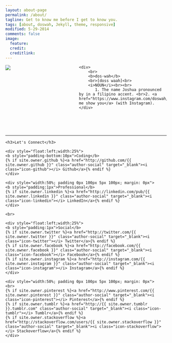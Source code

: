 ```yaml
---
layout: about-page
permalink: /about/
tagline: Get to know me before I get to know you.
tags: [about, doswah, Jekyll, theme, responsive]
modified: 5-29-2014
comments: false
image:
  feature:
  credit: 
  creditlink:
---
```

<div class="post">
	<div style="float:left;width:200px;padding-right:30px">
		<img src="/images/about/aloha.png" style="max-width:100%; max-height:100%">
	</div>

	<div>
		<br>
		<b>dos·wah</b>
		<br>[doss waah]<br>
		<i>NOUN</i><br><br>
		   1. The name Joshua pronounced by in a filipino accent. <br>2. <a href="https://www.instagram.com/doswah/">Let me show you</a> (with Instagram).
	</div>

</div>


<div class="post">
	<br><br><br>
	<hr>

	
	<h3>Let's Connect</h3>

	<div style="float:left;width:25%">
	<b style="padding-bottom:10px">Coding</b>
	{% if site.owner.github %}<a href="http://github.com/{{ site.owner.github }}" class="author-social" target="_blank"><i class="icon-github"></i> Github</a>{% endif %}
	</div>

	<div style="width:50%; padding 0px 100px 5px 100px; margin: 0px">
	<b style="padding:1px">Professional</b>
	{% if site.owner.linkedin %}<a href="http://linkedin.com/pub/{{ site.owner.linkedin }}" class="author-social" target="_blank"><i class="icon-linkedin"></i> LinkedIn</a>{% endif %}
	</div>

	<br>

	<div style="float:left;width:25%">
	<b style="padding:1px">Social</b>
	{% if site.owner.twitter %}<a href="http://twitter.com/{{ site.owner.twitter }}" class="author-social" target="_blank"><i class="icon-twitter"></i> Twitter</a>{% endif %}
	{% if site.owner.facebook %}<a href="http://facebook.com/{{ site.owner.facebook }}" class="author-social" target="_blank"><i class="icon-facebook"></i> Facebook</a>{% endif %}
	{% if site.owner.instagram %}<a href="http://instagram.com/{{ site.owner.instagram }}" class="author-social" target="_blank"><i class="icon-instagram"></i> Instagram</a>{% endif %}
	</div>

	<div style="width:50%; padding 0px 100px 5px 100px; margin: 0px">
	<br>
	{% if site.owner.pinterest %}<a href="http://www.pinterest.com/{{ site.owner.pinterest }}" class="author-social" target="_blank"><i class="icon-pinterest"></i> Pinterest</a>{% endif %}
	{% if site.owner.tumblr %}<a href="http://{{ site.owner.tumblr }}.tumblr.com" class="author-social" target="_blank"><i class="icon-tumblr"></i> Tumblr</a>{% endif %}
	{% if site.owner.stackoverflow %}<a href="http://stackoverflow.com/users/{{ site.owner.stackoverflow }}" class="author-social" target="_blank"><i class="icon-stackoverflow"></i> Stackoverflow</a>{% endif %}
	</div>
<!--
<div style="float:right;width:20%">
<br>

{% if site.owner.pinterest %}<a href="http://www.pinterest.com/{{ site.owner.pinterest }}" class="author-social" target="_blank"><i class="icon-pinterest"></i> Pinterest</a>{% endif %}
{% if site.owner.tumblr %}<a href="http://{{ site.owner.tumblr }}.tumblr.com" class="author-social" target="_blank"><i class="icon-tumblr"></i> Tumblr</a>{% endif %}
{% if site.owner.stackoverflow %}<a href="http://stackoverflow.com/users/{{ site.owner.stackoverflow }}" class="author-social" target="_blank"><i class="icon-stackoverflow"></i> Stackoverflow</a>{% endif %}
</div>

-->
</div>